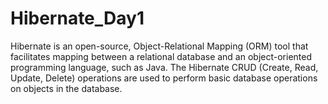 # Hibernate_Day1
Hibernate is an open-source, Object-Relational Mapping (ORM) tool that facilitates mapping between a relational database and an object-oriented programming language, such as Java. The Hibernate CRUD (Create, Read, Update, Delete) operations are used to perform basic database operations on objects in the database.
